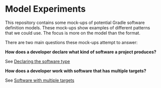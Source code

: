 # Model Experiments

This repository contains some mock-ups of potential Gradle software definition models.
These mock-ups show examples of different patterns that we could use.
The focus is more on the model than the format.

There are two main questions these mock-ups attempt to answer:

**How does a developer declare what kind of software a project produces?**

See [Declaring the software type](declaring-software-type.md)

**How does a developer work with software that has multiple targets?**

See [Software with multiple targets](multiple-targets.md)
